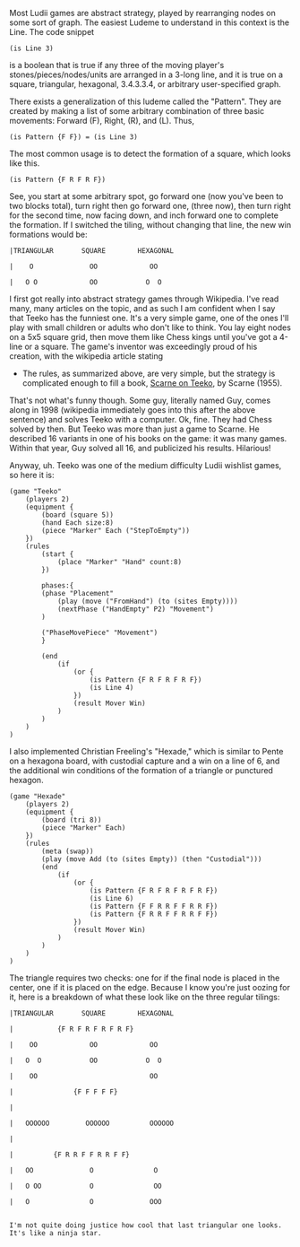 Most Ludii games are abstract strategy, played by rearranging nodes on some sort of graph. 
The easiest Ludeme to understand in this context is the Line. The code snippet

    (is Line 3)
  
is a boolean that is true if any three of the moving player's stones/pieces/nodes/units are 
arranged in a 3-long line, and it is true on a square, triangular, hexagonal, 3.4.3.3.4, or 
arbitrary user-specified graph.

There exists a generalization of this ludeme called the "Pattern". They are created by 
making a list of some arbitrary combination of three basic movements: Forward (F), Right, 
(R), and (L). Thus, 

    (is Pattern {F F}) = (is Line 3)

The most common usage is to detect the formation of a square, which looks like this.

    (is Pattern {F R F R F})
  
See, you start at some arbitrary spot, go forward one (now you've been to two blocks total), 
turn right then go forward one, (three now), then turn right for the second time, now facing
down, and inch forward one to complete the formation. If I switched the tiling, without changing 
that line, the new win formations would be:

    |TRIANGULAR       SQUARE        HEXAGONAL
  
    |    O              OO             OO
  
    |   O O             OO            O  O
  
I first got really into abstract strategy games through Wikipedia. I've read many, many articles 
on the topic, and as such I am confident when I say that Teeko has the funniest one. It's a very 
simple game, one of the ones I'll play with small children or adults who don't like to think. You
lay eight nodes on a 5x5 square grid, then move them like Chess kings until you've got a 4-line or a 
square. The game's inventor was exceedingly proud of his creation, with the wikipedia article stating 

 - The rules, as summarized above, are very simple, but the strategy is complicated enough 
   to fill a book, <ins>Scarne on Teeko</ins>, by Scarne (1955).
   
That's not what's funny though. Some guy, literally named Guy, comes along in 1998 (wikipedia 
immediately goes into this after the above sentence) and solves Teeko with a computer. Ok, fine.
They had Chess solved by then. But Teeko was more than just a game to Scarne. He described 16 variants
in one of his books on the game: it was many games. Within that year, Guy solved all 16, and publicized
his results. Hilarious! 
   
Anyway, uh. Teeko was one of the medium difficulty Ludii wishlist games, so here it is:

	(game "Teeko" 
		(players 2) 
		(equipment { 
			(board (square 5)) 
			(hand Each size:8)
			(piece "Marker" Each ("StepToEmpty"))
		}) 
		(rules 
			(start { 
				(place "Marker" "Hand" count:8)
			})
			
			phases:{
			(phase "Placement"
				(play (move ("FromHand") (to (sites Empty))))
				(nextPhase ("HandEmpty" P2) "Movement")
			)
			
			("PhaseMovePiece" "Movement")
			}
			
			(end 
				(if 
					(or {
						(is Pattern {F R F R F R F})
						(is Line 4)
					})
					(result Mover Win)
				)
			) 
		)
	)
  
I also implemented Christian Freeling's "Hexade," which is similar to Pente on a hexagona board, with custodial capture and a win on a line of 6, and the additional win conditions of the formation of a triangle or punctured hexagon. 

  	(game "Hexade" 
		(players 2) 
		(equipment { 
			(board (tri 8)) 
			(piece "Marker" Each) 
		}) 
		(rules 
			(meta (swap))    
			(play (move Add (to (sites Empty)) (then "Custodial")))
			(end 
				(if 
					(or {
						(is Pattern {F R F R F R F R F})
						(is Line 6)
						(is Pattern {F F R R F F R R F})
						(is Pattern {F R R F F R R F F})
					})
					(result Mover Win)
				)
			) 
		)
	)

The triangle requires two checks: one for if the final node is placed in the center, one if it is 
placed on the edge. Because I know you're just oozing for it, here is a breakdown of what these look
like on the three regular tilings:


    |TRIANGULAR       SQUARE        HEXAGONAL
  
    |           {F R F R F R F R F}             
 
    |    OO             OO             OO
  
    |   O  O            OO            O  O
    
    |    OO                            OO
    
    |               {F F F F F}             
 
    |                                
  
    |   OOOOOO         OOOOOO          OOOOOO
    
    |                                
   
    |          {F R R F F R R F F}             
 
    |   OO              O               O
  
    |   O OO            O               OO
    
    |   O               O              OOO
    
    
    I'm not quite doing justice how cool that last triangular one looks. It's like a ninja star. 
    
    
    

